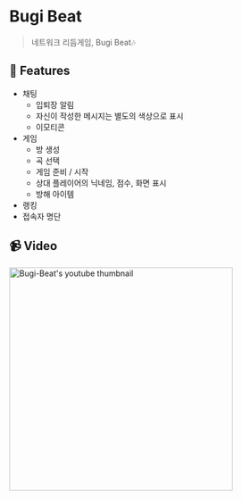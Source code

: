 # Bugi Beat
> 네트워크 리듬게임, Bugi Beat🎶
## 🎈 Features
- 채팅
  - 입퇴장 알림
  - 자신이 작성한 메시지는 별도의 색상으로 표시
  - 이모티콘
- 게임
  - 방 생성
  - 곡 선택
  - 게임 준비 / 시작
  - 상대 플레이어의 닉네임, 점수, 화면 표시
  - 방해 아이템
- 랭킹
- 접속자 명단
## 📹 Video
<a href="https://www.youtube.com/watch?v=CtynbqyOKII&feature=youtu.be" target="_blank"><img src="http://img.youtube.com/vi/CtynbqyOKII/0.jpg" alt="Bugi-Beat's youtube thumbnail" width="400"></a>
